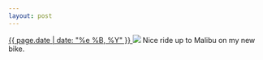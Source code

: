 ```yaml
---
layout: post
---
```


<p>
  <a href="/287">
    <time>{{ page.date | date: "%e %B, %Y" }}</time>
  </a>
  <a href="/287"><img src="{{ site.assets_url }}/287.jpg"/></a>
  <span>Nice ride up to Malibu on my new bike.</span>
</p>
